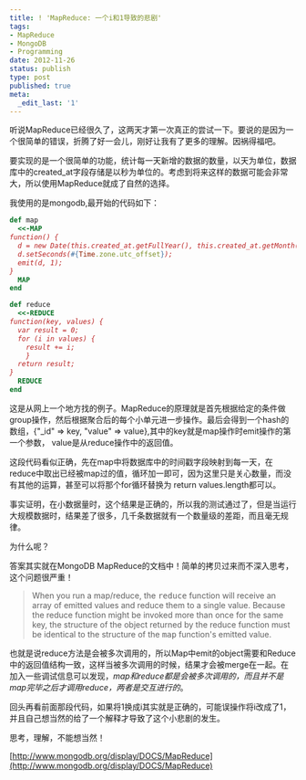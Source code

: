 ```yaml
---
title: ! 'MapReduce: 一个i和1导致的悲剧'
tags:
- MapReduce
- MongoDB
- Programming
date: 2012-11-26
status: publish
type: post
published: true
meta:
  _edit_last: '1'
---
```

听说MapReduce已经很久了，这两天才第一次真正的尝试一下。要说的是因为一个很简单的错误，折腾了好一会儿，刚好让我有了更多的理解。因祸得福吧。

要实现的是一个很简单的功能，统计每一天新增的数据的数量，以天为单位，数据库中的created_at字段存储是以秒为单位的。考虑到将来这样的数据可能会非常大，所以使用MapReduce就成了自然的选择。

我使用的是mongodb,最开始的代码如下：

```ruby
def map
  <<-MAP
function() {
  d = new Date(this.created_at.getFullYear(), this.created_at.getMonth(), this.created_at.getDate());
  d.setSeconds(#{Time.zone.utc_offset});
  emit(d, 1);
}
  MAP
end

def reduce
  <<-REDUCE
function(key, values) {
  var result = 0;
  for (i in values) {
    result += i;
    }
  return result;
}
  REDUCE
end
```
这是从网上一个地方找的例子。MapReduce的原理就是首先根据给定的条件做group操作，然后根据聚合后的每个小单元进一步操作。最后会得到一个hash的数组，{"_id" => key, "value" => value},其中的key就是map操作时emit操作的第一个参数， value是从reduce操作中的返回值。

这段代码看似正确，先在map中将数据库中的时间戳字段映射到每一天，在reduce中取出已经被map过的值，循环加一即可，因为这里只是关心数量，而没有其他的运算，甚至可以将那个for循环替换为 return values.length都可以。

事实证明，在小数据量时，这个结果是正确的，所以我的测试通过了，但是当运行大规模数据时，结果差了很多，几千条数据就有一个数量级的差距，而且毫无规律。

为什么呢？

答案其实就在MongoDB MapReduce的文档中！简单的拷贝过来而不深入思考，这个问题很严重！
>When you run a map/reduce, the <tt>reduce</tt> function will receive an array of emitted values and reduce them to a single value. Because the reduce function might be invoked more than once for the same key, the structure of the object returned by the reduce function must be identical to the structure of the <tt>map</tt> function's emitted value.

也就是说reduce方法是会被多次调用的，所以Map中emit的object需要和Reduce中的返回值结构一致，这样当被多次调用的时候，结果才会被merge在一起。在加入一些调试信息可以发现，*map和reduce都是会被多次调用的，而且并不是map完毕之后才调用reduce，两者是交互进行的*。

回头再看前面那段代码，如果将1换成i其实就是正确的，可能误操作将i改成了1，并且自己想当然的给了一个解释才导致了这个小悲剧的发生。

思考，理解，不能想当然！  

[http://www.mongodb.org/display/DOCS/MapReduce](http://www.mongodb.org/display/DOCS/MapReduce)